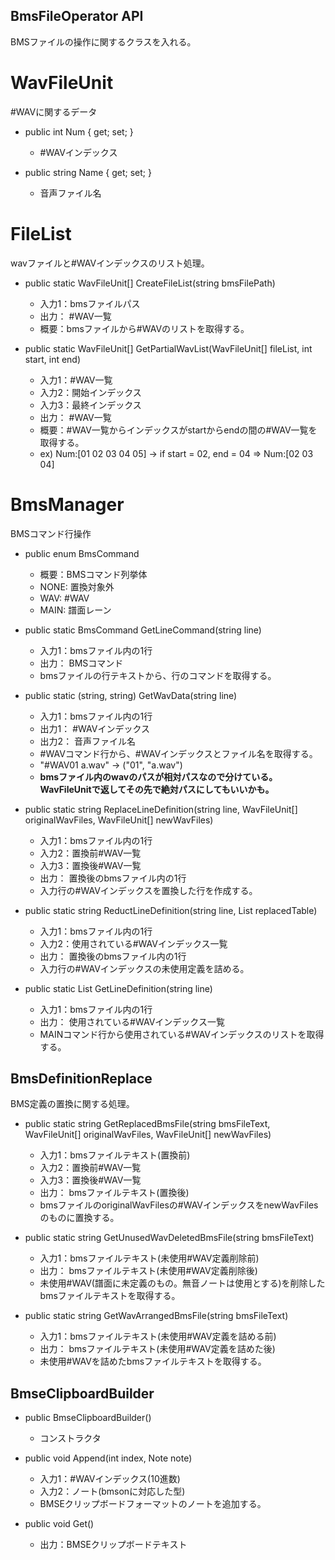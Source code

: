 ﻿## BmsFileOperator API

BMSファイルの操作に関するクラスを入れる。

# WavFileUnit

#WAVに関するデータ

* public int Num { get; set; }
    * #WAVインデックス

* public string Name { get; set; }
    * 音声ファイル名



# FileList

wavファイルと#WAVインデックスのリスト処理。

* public static WavFileUnit[] CreateFileList(string bmsFilePath)
  * 入力1：bmsファイルパス
  * 出力： #WAV一覧
  * 概要：bmsファイルから#WAVのリストを取得する。

* public static WavFileUnit[] GetPartialWavList(WavFileUnit[] fileList, int start, int end)
  * 入力1：#WAV一覧
  * 入力2：開始インデックス
  * 入力3：最終インデックス
  * 出力： #WAV一覧
  * 概要：#WAV一覧からインデックスがstartからendの間の#WAV一覧を取得する。
  * ex) Num:[01 02 03 04 05] -> if start = 02, end = 04 => Num:[02 03 04]


# BmsManager

BMSコマンド行操作

* public enum BmsCommand
  * 概要：BMSコマンド列挙体
  * NONE: 置換対象外
  * WAV: #WAV
  * MAIN: 譜面レーン

* public static BmsCommand GetLineCommand(string line)
  * 入力1：bmsファイル内の1行
  * 出力： BMSコマンド
  * bmsファイルの行テキストから、行のコマンドを取得する。

* public static (string, string) GetWavData(string line)
  * 入力1：bmsファイル内の1行
  * 出力1： #WAVインデックス
  * 出力2： 音声ファイル名
  * #WAVコマンド行から、#WAVインデックスとファイル名を取得する。
  * "#WAV01 a.wav" -> ("01", "a.wav")
  * **bmsファイル内のwavのパスが相対パスなので分けている。WavFileUnitで返してその先で絶対パスにしてもいいかも。**

* public static string ReplaceLineDefinition(string line, WavFileUnit[] originalWavFiles, WavFileUnit[] newWavFiles)
  * 入力1：bmsファイル内の1行
  * 入力2：置換前#WAV一覧
  * 入力3：置換後#WAV一覧
  * 出力： 置換後のbmsファイル内の1行
  * 入力行の#WAVインデックスを置換した行を作成する。

* public static string ReductLineDefinition(string line, List<int> replacedTable)
  * 入力1：bmsファイル内の1行
  * 入力2：使用されている#WAVインデックス一覧
  * 出力： 置換後のbmsファイル内の1行
  * 入力行の#WAVインデックスの未使用定義を詰める。

* public static List<int> GetLineDefinition(string line)
  * 入力1：bmsファイル内の1行
  * 出力： 使用されている#WAVインデックス一覧
  * MAINコマンド行から使用されている#WAVインデックスのリストを取得する。



## BmsDefinitionReplace

BMS定義の置換に関する処理。

* public static string GetReplacedBmsFile(string bmsFileText, WavFileUnit[] originalWavFiles, WavFileUnit[] newWavFiles)
  * 入力1：bmsファイルテキスト(置換前)
  * 入力2：置換前#WAV一覧
  * 入力3：置換後#WAV一覧
  * 出力： bmsファイルテキスト(置換後)
  * bmsファイルのoriginalWavFilesの#WAVインデックスをnewWavFilesのものに置換する。

* public static string GetUnusedWavDeletedBmsFile(string bmsFileText)
  * 入力1：bmsファイルテキスト(未使用#WAV定義削除前)
  * 出力： bmsファイルテキスト(未使用#WAV定義削除後)
  * 未使用#WAV(譜面に未定義のもの。無音ノートは使用とする)を削除したbmsファイルテキストを取得する。

* public static string GetWavArrangedBmsFile(string bmsFileText)
  * 入力1：bmsファイルテキスト(未使用#WAV定義を詰める前)
  * 出力： bmsファイルテキスト(未使用#WAV定義を詰めた後)
  * 未使用#WAVを詰めたbmsファイルテキストを取得する。


## BmseClipboardBuilder

* public BmseClipboardBuilder()
  * コンストラクタ

* public void Append(int index, Note note)
  * 入力1：#WAVインデックス(10進数)
  * 入力2：ノート(bmsonに対応した型)
  * BMSEクリップボードフォーマットのノートを追加する。

* public void Get()
  * 出力：BMSEクリップボードテキスト
